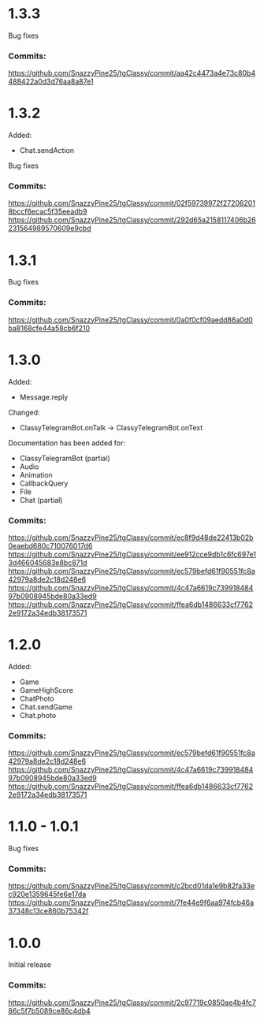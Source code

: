 # 1.3.3

Bug fixes

### Commits:
https://github.com/SnazzyPine25/tgClassy/commit/aa42c4473a4e73c80b4488422a0d3d76aa8a87e1

# 1.3.2

Added:
- Chat.sendAction

Bug fixes

### Commits:
https://github.com/SnazzyPine25/tgClassy/commit/02f59739972f272062018bccf6ecac5f35eeadb9
https://github.com/SnazzyPine25/tgClassy/commit/292d65a2158117406b26231564989570609e9cbd

# 1.3.1

Bug fixes

### Commits:
https://github.com/SnazzyPine25/tgClassy/commit/0a0f0cf09aedd86a0d0ba8168cfe44a58cb6f210

# 1.3.0

Added:
- Message.reply

Changed:
- ClassyTelegramBot.onTalk -> ClassyTelegramBot.onText

Documentation has been added for:
- ClassyTelegramBot (partial)
- Audio
- Animation
- CallbackQuery
- File
- Chat (partial)

### Commits:
https://github.com/SnazzyPine25/tgClassy/commit/ec8f9d48de22413b02b0eaebd680c710076017d6
https://github.com/SnazzyPine25/tgClassy/commit/ee912cce9db1c6fc697e13d466045683e8bc871d
https://github.com/SnazzyPine25/tgClassy/commit/ec579befd61f90551fc8a42979a8de2c18d248e6
https://github.com/SnazzyPine25/tgClassy/commit/4c47a6619c73991848497b0908945bde80a33ed9
https://github.com/SnazzyPine25/tgClassy/commit/ffea6db1486633cf77622e9172a34edb38173571

# 1.2.0

Added:
- Game
- GameHighScore
- ChatPhoto
- Chat.sendGame
- Chat.photo

### Commits:
https://github.com/SnazzyPine25/tgClassy/commit/ec579befd61f90551fc8a42979a8de2c18d248e6
https://github.com/SnazzyPine25/tgClassy/commit/4c47a6619c73991848497b0908945bde80a33ed9
https://github.com/SnazzyPine25/tgClassy/commit/ffea6db1486633cf77622e9172a34edb38173571

# 1.1.0 - 1.0.1

Bug fixes

### Commits:
https://github.com/SnazzyPine25/tgClassy/commit/c2bcd01da1e9b82fa33ec920e1359645fe6e17da
https://github.com/SnazzyPine25/tgClassy/commit/7fe44e9f6aa974fcb46a37348c13ce860b75342f

# 1.0.0

Initial release

### Commits:
https://github.com/SnazzyPine25/tgClassy/commit/2c97719c0850ae4b4fc786c5f7b5089ce86c4db4